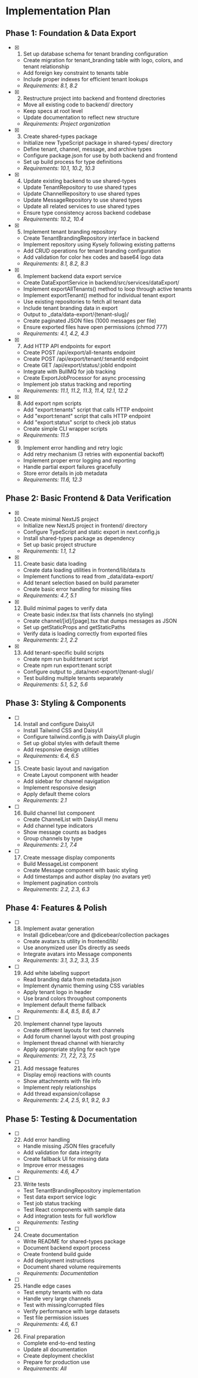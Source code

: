 # Implementation Plan

## Phase 1: Foundation & Data Export

- [x] 1. Set up database schema for tenant branding configuration
  - Create migration for tenant_branding table with logo, colors, and tenant relationship
  - Add foreign key constraint to tenants table
  - Include proper indexes for efficient tenant lookups
  - _Requirements: 8.1, 8.2_

- [x] 2. Restructure project into backend and frontend directories
  - Move all existing code to backend/ directory
  - Keep specs at root level
  - Update documentation to reflect new structure
  - _Requirements: Project organization_

- [x] 3. Create shared-types package
  - Initialize new TypeScript package in shared-types/ directory
  - Define tenant, channel, message, and archive types
  - Configure package.json for use by both backend and frontend
  - Set up build process for type definitions
  - _Requirements: 10.1, 10.2, 10.3_

- [x] 4. Update existing backend to use shared-types
  - Update TenantRepository to use shared types
  - Update ChannelRepository to use shared types
  - Update MessageRepository to use shared types
  - Update all related services to use shared types
  - Ensure type consistency across backend codebase
  - _Requirements: 10.2, 10.4_

- [x] 5. Implement tenant branding repository
  - Create TenantBrandingRepository interface in backend
  - Implement repository using Kysely following existing patterns
  - Add CRUD operations for tenant branding configuration
  - Add validation for color hex codes and base64 logo data
  - _Requirements: 8.1, 8.2, 8.3_

- [x] 6. Implement backend data export service
  - Create DataExportService in backend/src/services/dataExport/
  - Implement exportAllTenants() method to loop through active tenants
  - Implement exportTenant() method for individual tenant export
  - Use existing repositories to fetch all tenant data
  - Include tenant branding data in export
  - Output to _data/data-export/{tenant-slug}/
  - Create paginated JSON files (1000 messages per file)
  - Ensure exported files have open permissions (chmod 777)
  - _Requirements: 4.1, 4.2, 4.3_

- [x] 7. Add HTTP API endpoints for export
  - Create POST /api/export/all-tenants endpoint
  - Create POST /api/export/tenant/:tenantId endpoint
  - Create GET /api/export/status/:jobId endpoint
  - Integrate with BullMQ for job tracking
  - Create ExportJobProcessor for async processing
  - Implement job status tracking and reporting
  - _Requirements: 11.1, 11.2, 11.3, 11.4, 12.1, 12.2_

- [x] 8. Add export npm scripts
  - Add "export:tenants" script that calls HTTP endpoint
  - Add "export:tenant" script that calls HTTP endpoint
  - Add "export:status" script to check job status
  - Create simple CLI wrapper scripts
  - _Requirements: 11.5_

- [x] 9. Implement error handling and retry logic
  - Add retry mechanism (3 retries with exponential backoff)
  - Implement proper error logging and reporting
  - Handle partial export failures gracefully
  - Store error details in job metadata
  - _Requirements: 11.6, 12.3_

## Phase 2: Basic Frontend & Data Verification

- [x] 10. Create minimal NextJS project
  - Initialize new NextJS project in frontend/ directory
  - Configure TypeScript and static export in next.config.js
  - Install shared-types package as dependency
  - Set up basic project structure
  - _Requirements: 1.1, 1.2_

- [x] 11. Create basic data loading
  - Create data loading utilities in frontend/lib/data.ts
  - Implement functions to read from _data/data-export/
  - Add tenant selection based on build parameter
  - Create basic error handling for missing files
  - _Requirements: 4.7, 5.1_

- [x] 12. Build minimal pages to verify data
  - Create basic index.tsx that lists channels (no styling)
  - Create channel/[id]/[page].tsx that dumps messages as JSON
  - Set up getStaticProps and getStaticPaths
  - Verify data is loading correctly from exported files
  - _Requirements: 2.1, 2.2_

- [x] 13. Add tenant-specific build scripts
  - Create npm run build:tenant <tenant-slug> script
  - Create npm run export:tenant <tenant-slug> script
  - Configure output to _data/next-export/{tenant-slug}/
  - Test building multiple tenants separately
  - _Requirements: 5.1, 5.2, 5.6_

## Phase 3: Styling & Components

- [ ] 14. Install and configure DaisyUI
  - Install Tailwind CSS and DaisyUI
  - Configure tailwind.config.js with DaisyUI plugin
  - Set up global styles with default theme
  - Add responsive design utilities
  - _Requirements: 6.4, 6.5_

- [ ] 15. Create basic layout and navigation
  - Create Layout component with header
  - Add sidebar for channel navigation
  - Implement responsive design
  - Apply default theme colors
  - _Requirements: 2.1_

- [ ] 16. Build channel list component
  - Create ChannelList with DaisyUI menu
  - Add channel type indicators
  - Show message counts as badges
  - Group channels by type
  - _Requirements: 2.1, 7.4_

- [ ] 17. Create message display components
  - Build MessageList component
  - Create Message component with basic styling
  - Add timestamps and author display (no avatars yet)
  - Implement pagination controls
  - _Requirements: 2.2, 2.3, 6.3_

## Phase 4: Features & Polish

- [ ] 18. Implement avatar generation
  - Install @dicebear/core and @dicebear/collection packages
  - Create avatars.ts utility in frontend/lib/
  - Use anonymized user IDs directly as seeds
  - Integrate avatars into Message components
  - _Requirements: 3.1, 3.2, 3.3, 3.5_

- [ ] 19. Add white labeling support
  - Read branding data from metadata.json
  - Implement dynamic theming using CSS variables
  - Apply tenant logo in header
  - Use brand colors throughout components
  - Implement default theme fallback
  - _Requirements: 8.4, 8.5, 8.6, 8.7_

- [ ] 20. Implement channel type layouts
  - Create different layouts for text channels
  - Add forum channel layout with post grouping
  - Implement thread channel with hierarchy
  - Apply appropriate styling for each type
  - _Requirements: 7.1, 7.2, 7.3, 7.5_

- [ ] 21. Add message features
  - Display emoji reactions with counts
  - Show attachments with file info
  - Implement reply relationships
  - Add thread expansion/collapse
  - _Requirements: 2.4, 2.5, 9.1, 9.2, 9.3_

## Phase 5: Testing & Documentation

- [ ] 22. Add error handling
  - Handle missing JSON files gracefully
  - Add validation for data integrity
  - Create fallback UI for missing data
  - Improve error messages
  - _Requirements: 4.6, 4.7_

- [ ] 23. Write tests
  - Test TenantBrandingRepository implementation
  - Test data export service logic
  - Test job status tracking
  - Test React components with sample data
  - Add integration tests for full workflow
  - _Requirements: Testing_

- [ ] 24. Create documentation
  - Write README for shared-types package
  - Document backend export process
  - Create frontend build guide
  - Add deployment instructions
  - Document shared volume requirements
  - _Requirements: Documentation_

- [ ] 25. Handle edge cases
  - Test empty tenants with no data
  - Handle very large channels
  - Test with missing/corrupted files
  - Verify performance with large datasets
  - Test file permission issues
  - _Requirements: 4.6, 6.1_

- [ ] 26. Final preparation
  - Complete end-to-end testing
  - Update all documentation
  - Create deployment checklist
  - Prepare for production use
  - _Requirements: All_